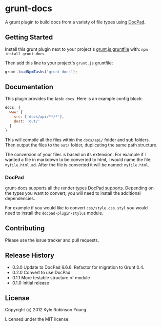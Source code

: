 # grunt-docs

A grunt plugin to build docs from a variety of file types using
[DocPad](https://github.com/bevry/docpad).

## Getting Started

Install this grunt plugin next to your project's
[grunt.js gruntfile][getting_started] with: `npm install grunt-docs`

Then add this line to your project's `grunt.js` gruntfile:

```javascript
grunt.loadNpmTasks('grunt-docs');
```

[grunt.js gruntfile]: https://github.com/cowboy/grunt
[getting_started]: https://github.com/cowboy/grunt/blob/master/docs/getting_started.md

## Documentation

This plugin provides the task: `docs`. Here is an example config block:

```javascript
docs: {
  www: {
    src: ['docs/api/**/*'],
    dest: 'out/'
  }
}
```

This will compile all the files within the `docs/api/` folder and sub folders.
Then output the files to the `out/` folder, duplicating the same path structure.

The conversion of your files is based on its extension. For example if I wanted
a file in markdown to be converted to html, I would name the file:
`myfile.html.md`. After the file is converted it will be named: `myfile.html`.

### DocPad

grunt-docs supports all the render
[types DocPad supports](https://github.com/bevry/docpad/wiki/Plugins). Depending
on the types you want to convert, you will need to install the additional
dependencies.

For example if you would like to convert `css/style.css.styl` you would need to
install the `docpad-plugin-stylus` module.

## Contributing

Please use the issue tracker and pull requests.

## Release History

* 0.3.0 Update to DocPad 6.6.6. Refactor for migration to Grunt 0.4.
* 0.2.0 Convert to use DocPad
* 0.1.1 More testable structure of module
* 0.1.0 Initial release

## License

Copyright (c) 2012 Kyle Robinson Young

Licensed under the MIT license.
